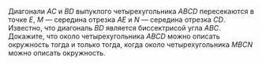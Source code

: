 Диагонали $AC$ и $BD$ выпуклого четырехугольника $ABCD$ пересекаются в точке $E$, $M$ — середина отрезка $AE$ и $N$ — середина отрезка $CD$. Известно, что диагональ $BD$ является биссектрисой угла $ABC$. Докажите, что около четырехугольника $ABCD$ можно описать окружность тогда и только тогда, когда около четырехугольника $MBCN$ можно описать окружность.